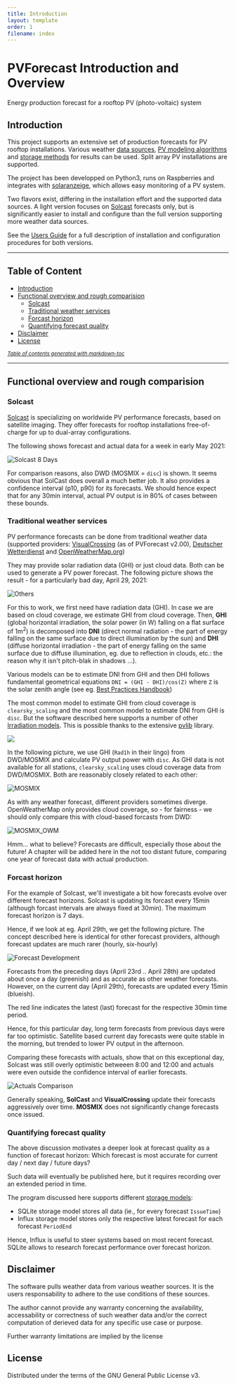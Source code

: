 ```yaml
---
title: Introduction
layout: template
order: 1
filename: index
--- 
```


# PVForecast Introduction and Overview
Energy production forecast for a rooftop PV (photo-voltaic) system
 
## Introduction
This project supports an extensive set of production forecasts for PV rooftop installations. Various weather [data sources](README#forecast-sources), [PV modeling algorithms](README#forecast-models) and [storage methods](README#data-storage) for results can be used. Split array PV installations are supported.

The project has been developped on Python3, runs on Raspberries and integrates with [solaranzeige](https://solaranzeige.de), which allows easy monitoring of a PV system.

Two flavors exist, differing in the installation effort and the supported data sources. A light version focuses on [Solcast](https://solcast.com/) forecasts only, but is significantly easier to install and configure than the full version supporting more weather data sources.

See the [Users Guide](README) for a full description of installation and configuration procedures for both versions.

----------- 
## Table of Content
  * [Introduction](#introduction)
  * [Functional overview and rough comparision](#functional-overview-and-rough-comparision)
    + [Solcast](#solcast)
    + [Traditional weather services](#traditional-weather-services)
    + [Forcast horizon](#forcast-horizon)
    + [Quantifying forecast quality](#quantifying-forecast-quality)
  * [Disclaimer](#disclaimer)
  * [License](#license)

<small><i><a href='http://ecotrust-canada.github.io/markdown-toc/'>Table of contents generated with markdown-toc</a></i></small>

-----------

## Functional overview and rough comparision

### Solcast

[Solcast](https://solcast.com/) is specializing on worldwide PV performance forecasts, based on satellite imaging. They offer forecasts for rooftop installations free-of-charge for up to dual-array configurations.

The following shows forecast and actual data for a week in early May 2021:

![Solcast 8 Days](/PVForecast/pictures/SolCast_8days.png)

For comparison reasons, also DWD (MOSMIX = `disc`) is shown. It seems obvious that SolCast does overall a much better job. It also provides a confidence interval (p10, p90) for its forecasts. We should hence expect that for any 30min interval, actual PV output is in 80% of cases between these bounds.

### Traditional weather services

PV performance forecasts can be done from traditional weather data (supported providers: [VisualCrossing](https://www.visualcrossing.com/) (as of PVForecast v2.00), [Deutscher Wetterdienst](https://www.dwd.de/DE/leistungen/met_verfahren_mosmix/) and [OpenWeatherMap.org](https://openweathermap.org/)) 

They may provide solar radiation data (GHI) or just cloud data. Both can be used to generate a PV power forecast. The following picture shows the result - for a particularly bad day, April 29, 2021:

![Others](pictures/Others_April29.png)

For this to work, we first need have radiation data (GHI). In case we are based on cloud coverage, we estimate GHI from cloud coverage. Then, **GHI** (global horizontal irradiation, the solar power (in W) falling on a flat surface of 1m<sup>2</sup>) is decomposed into **DNI** (direct normal radiation - the part of energy falling on the same surface due to direct illumination by the sun) and **DHI** (diffuse horizontal irradiation - the part of energy falling on the same surface due to diffuse illumination, eg. due to reflection in clouds, etc.: the reason why it isn't pitch-blak in shadows ...).

Various models can be to estimate DNI from GHI and then DHI follows fundamental geometrical  equations `DNI = (GHI - DHI)/cos(Z)` where `Z` is the solar zenith angle (see eg. [Best Practices Handbook](https://www.nrel.gov/docs/fy15osti/63112.pdf))

The most common model to estimate GHI from cloud coverage is `clearsky_scaling` and the most common model to estimate DNI from GHI is `disc`. But the software described here supports a number of other [Irradiation models](./README#convert-weather-data-to-irradation-data). This is possible thanks to the extensive [pvlib](https://pvlib-python.readthedocs.io/en/stable/) library.

[![](./pictures/pvlib_powered_logo_horiz.png)](https://pvlib-python.readthedocs.io/en/stable/)

In the following picture, we use GHI (`Rad1h` in their lingo) from DWD/MOSMIX and calculate PV output power with `disc`. As GHI data is not available for all stations, `clearsky_scaling` uses cloud coverage data from DWD/MOSMIX. Both are reasonably closely related to each other:

![MOSMIX](./pictures/Disc_vs_Cloud.png)

As with any weather forecast, different providers sometimes diverge. OpenWeatherMap only provides cloud coverage, so - for fairness - we should only compare this with cloud-based forcasts from DWD:

![MOSMIX_OWM](./pictures/DWD_OWM.png)

Hmm... what to believe? Forecasts are difficult, especially those about the future! A chapter will be added here in the not too distant future, comparing one year of forecast data with actual production.


### Forcast horizon

For the example of Solcast, we'll investigate a bit how forecasts evolve over different forecast horizons. Solcast is updating its forcast every 15min (although forcast intervals are always fixed at 30min). The maximum forecast horizon is 7 days.

Hence, if we look at eg. April 29th, we get the following picture. The concept described here is identical for other forecast providers, although forecast updates are much rarer (hourly, six-hourly)

![Forecast Development](./pictures/SolCast_Apr29_Development.png)

Forecasts from the preceding days (April 23rd .. April 28th) are updated about once a day (greenish) and as accurate as other weather forecasts. However, on the current day (April 29th), forecasts are updated every 15min (blueish).

The red line indicates the latest (last) forecast for the respective 30min time period. 

Hence, for this particular day, long term forecasts from previous days were far too optimistic. Satellite based current day forecasts were quite stable in the morning, but trended to lower PV output in the afternoon.

Comparing these forecasts with actuals, show that on this exceptional day, Solcast was still overly optimistic betweeen 8:00 and 12:00 and actuals were even outside the confidence interval of earlier forecasts.

![Actuals Comparison](./pictures/SolCast_Apr29.png)

Generally speaking, **SolCast** and **VisualCrossing** update their forecasts aggressively over time. **MOSMIX** does not significantly change forecasts once issued.

### Quantifying forecast quality

The above discussion motivates a deeper look at forecast quality as a function of forecast horizon: Which forecast is most accurate for current day / next day / future days?

Such data will eventually be published here, but it requires recording over an extended period in time.

The program discussed here supports different [storage models](../README#data-storage):
* SQLite storage model stores all data (ie., for every forecast `IssueTime`)
* Influx storage model stores only the respective latest forecast for each forecast `PeriodEnd`

Hence, Influx is useful to steer systems based on most recent forecast. SQLite allows to research forecast performance over forecast horizon.

## Disclaimer
The software pulls weather data from various weather sources. It is the users responsability to adhere to the use conditions of these sources. 

The author cannot provide any warranty concerning the availability, accessability or correctness of such weather data and/or the correct computation of derieved data for any specific use case or purpose.

Further warranty limitations are implied by the license

## License
Distributed under the terms of the GNU General Public License v3.
